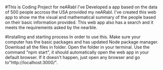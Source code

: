 #This is Coding Project for neARabl
I've Developed a app based on the data of 500 people accross the USA provided my neARabl. 
I've created this web app to show me the visual and mathematical summary of the people based on their basic information provided. 
This web app also has a search and it meets the requirements asked by the nearble.

#Installing and starting process
 In order to use this.
 Make sure your computer has the basic packages and has updated Node package manager.
 Download all the files in folder.
 Open the folder in your terminal. 
 Use the command "npm start", it should automatically open the web app in your default browser.
 If it doesn't happen, just open any browser and go to"http://localhost:3000/".
